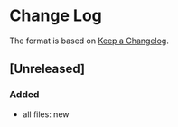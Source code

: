 # Change Log

The format is based on [Keep a Changelog](http://keepachangelog.com/).

## [Unreleased]
### Added
- all files: new
